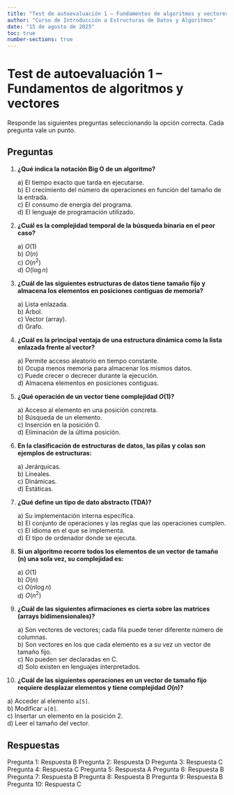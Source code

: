 ```yaml
---
title: "Test de autoevaluación 1 – Fundamentos de algoritmos y vectores"
author: "Curso de Introducción a Estructuras de Datos y Algoritmos"
date: "15 de agosto de 2025"
toc: true
number-sections: true
---
```


# Test de autoevaluación 1 – Fundamentos de algoritmos y vectores

Responde las siguientes preguntas seleccionando la opción correcta.  Cada pregunta vale un punto.

## Preguntas

1. **¿Qué indica la notación Big O de un algoritmo?**

   a) El tiempo exacto que tarda en ejecutarse.  
   b) El crecimiento del número de operaciones en función del tamaño de la entrada.  
   c) El consumo de energía del programa.  
   d) El lenguaje de programación utilizado.

2. **¿Cuál es la complejidad temporal de la búsqueda binaria en el peor caso?**

   a) $O(1)$  
   b) $O(n)$  
   c) $O(n^2)$  
   d) $O(\log n)$

3. **¿Cuál de las siguientes estructuras de datos tiene tamaño fijo y almacena los elementos en posiciones contiguas de memoria?**

   a) Lista enlazada.  
   b) Árbol.  
   c) Vector (array).  
   d) Grafo.

4. **¿Cuál es la principal ventaja de una estructura dinámica como la lista enlazada frente al vector?**

   a) Permite acceso aleatorio en tiempo constante.  
   b) Ocupa menos memoria para almacenar los mismos datos.  
   c) Puede crecer o decrecer durante la ejecución.  
   d) Almacena elementos en posiciones contiguas.

5. **¿Qué operación de un vector tiene complejidad $O(1)$?**

   a) Acceso al elemento en una posición concreta.  
   b) Búsqueda de un elemento.  
   c) Inserción en la posición 0.  
   d) Eliminación de la última posición.

6. **En la clasificación de estructuras de datos, las pilas y colas son ejemplos de estructuras:**

   a) Jerárquicas.  
   b) Lineales.  
   c) Dinámicas.  
   d) Estáticas.

7. **¿Qué define un tipo de dato abstracto (TDA)?**

   a) Su implementación interna específica.  
   b) El conjunto de operaciones y las reglas que las operaciones cumplen.  
   c) El idioma en el que se implementa.  
   d) El tipo de ordenador donde se ejecuta.

8. **Si un algoritmo recorre todos los elementos de un vector de tamaño (n) una sola vez, su complejidad es:**

   a) $O(1)$  
   b) $O(n)$  
   c) $O(n \log n)$  
   d) $O(n^2)$

9. **¿Cuál de las siguientes afirmaciones es cierta sobre las matrices (arrays bidimensionales)?**

   a) Son vectores de vectores; cada fila puede tener diferente número de columnas.  
   b) Son vectores en los que cada elemento es a su vez un vector de tamaño fijo.  
   c) No pueden ser declaradas en C.  
   d) Solo existen en lenguajes interpretados.

10. **¿Cuál de las siguientes operaciones en un vector de tamaño fijo requiere desplazar elementos y tiene complejidad $O(n)$?**

   a) Acceder al elemento `a[5]`.  
   b) Modificar `a[0]`.  
   c) Insertar un elemento en la posición 2.  
   d) Leer el tamaño del vector.

## Respuestas

Pregunta 1: Respuesta B
Pregunta 2: Respuesta D
Pregunta 3: Respuesta C
Pregunta 4: Respuesta C
Pregunta 5: Respuesta A
Pregunta 6: Respuesta B
Pregunta 7: Respuesta B
Pregunta 8: Respuesta B
Pregunta 9: Respuesta B
Pregunta 10: Respuesta C